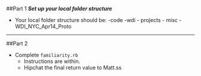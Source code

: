 ##Part 1
***Set up your local folder structure***
- Your local folder structure should be:
    -code
      -wdi
        - projects
        - misc
        - WDI_NYC_Apr14_Proto

---

##Part 2
- Complete `familiarity.rb`
  - Instructions are within.
  - Hipchat the final return value to Matt.ss